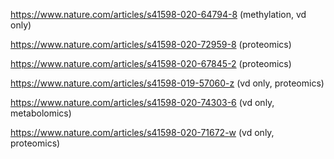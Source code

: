 https://www.nature.com/articles/s41598-020-64794-8 (methylation, vd only)

https://www.nature.com/articles/s41598-020-72959-8 (proteomics)

https://www.nature.com/articles/s41598-020-67845-2 (proteomics)

https://www.nature.com/articles/s41598-019-57060-z (vd only, proteomics)

https://www.nature.com/articles/s41598-020-74303-6 (vd only, metabolomics)

https://www.nature.com/articles/s41598-020-71672-w (vd only, proteomics)
